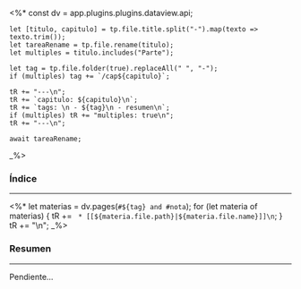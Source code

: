 <%*
    const dv = app.plugins.plugins.dataview.api;

	let [titulo, capitulo] = tp.file.title.split("-").map(texto => texto.trim());   
	let tareaRename = tp.file.rename(titulo);
	let multiples = titulo.includes("Parte");
	
	let tag = tp.file.folder(true).replaceAll(" ", "-");
	if (multiples) tag += `/cap${capitulo}`;

    tR += "---\n";
    tR += `capitulo: ${capitulo}\n`;
    tR += `tags: \n - ${tag}\n - resumen\n`;
    if (multiples) tR += "multiples: true\n";
    tR += "---\n";

	await tareaRename;
_%>
### Índice
---
<%*
	let materias = dv.pages(`#${tag} and #nota`);
	for (let materia of materias) {
		tR += ` * [[${materia.file.path}|${materia.file.name}]]\n`;
	}
	tR += "\n";
_%>

### Resumen
---
Pendiente...
